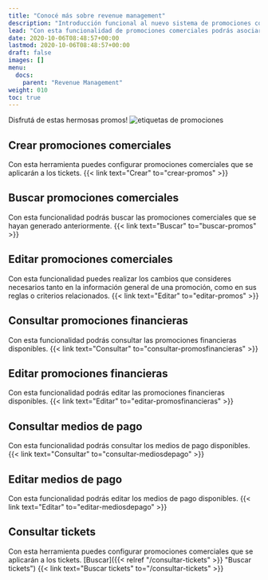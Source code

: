 ```yaml
---
title: "Conocé más sobre revenue management"
description: "Introducción funcional al nuevo sistema de promociones comerciales."
lead: "Con esta funcionalidad de promociones comerciales podrás asociar descuentos y beneficios a los tickets de estudiantes según los criterios de aplicación que definas. Además, puedes consultar los tickets pendientes de pago y las promociones financieras y comerciales vinculadas con ellos."
date: 2020-10-06T08:48:57+00:00
lastmod: 2020-10-06T08:48:57+00:00
draft: false
images: []
menu:
  docs:
    parent: "Revenue Management"
weight: 010
toc: true
---
```


Disfrutá de estas hermosas promos! ![etiquetas de promociones](promo.jpg)

## Crear promociones comerciales

Con esta herramienta puedes configurar promociones comerciales que se aplicarán a los tickets. {{< link text="Crear" to="crear-promos" >}}

## Buscar promociones comerciales

Con esta funcionalidad podrás buscar las promociones comerciales que se hayan generado anteriormente. {{< link text="Buscar" to="buscar-promos" >}}

## Editar promociones comerciales

Con esta funcionalidad puedes realizar los cambios que consideres necesarios tanto en la información general de una promoción, como en sus reglas o criterios relacionados. {{< link text="Editar" to="editar-promos" >}}

## Consultar promociones financieras

Con esta funcionalidad podrás consultar las promociones financieras disponibles. {{< link text="Consultar" to="consultar-promosfinancieras" >}}

## Editar promociones financieras

Con esta funcionalidad podrás editar las promociones financieras disponibles. {{< link text="Editar" to="editar-promosfinancieras" >}}

## Consultar medios de pago

Con esta funcionalidad podrás consultar los medios de pago disponibles. {{< link text="Consultar" to="consultar-mediosdepago" >}}

## Editar medios de pago

Con esta funcionalidad podrás editar los medios de pago disponibles. {{< link text="Editar" to="editar-mediosdepago" >}}

## Consultar tickets

Con esta herramienta puedes configurar promociones comerciales que se aplicarán a los tickets. [Buscar]({{< relref "/consultar-tickets" >}} "Buscar tickets")
{{< link text="Buscar tickets" to="/consultar-tickets" >}}

